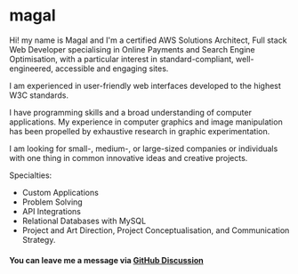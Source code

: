 # magal
Hi! my name is Magal and I'm a certified AWS Solutions Architect, Full stack Web Developer specialising in Online Payments and Search Engine Optimisation, with a particular interest in standard-compliant, well-engineered, accessible and engaging sites.

I am experienced in user-friendly web interfaces developed to the highest W3C standards. 

I have programming skills and a broad understanding of computer applications. My
experience in computer graphics and image manipulation has been propelled by exhaustive research in graphic experimentation.

I am looking for small-, medium-, or large-sized companies or individuals with one thing in common innovative ideas and creative projects.

Specialties:
- Custom Applications
- Problem Solving
- API Integrations
- Relational Databases with MySQL
- Project and Art Direction, Project Conceptualisation, and Communication Strategy.

#### You can leave me a message via [GitHub Discussion](https://github.com/magalh/magalh/discussions/categories/guestbook)
